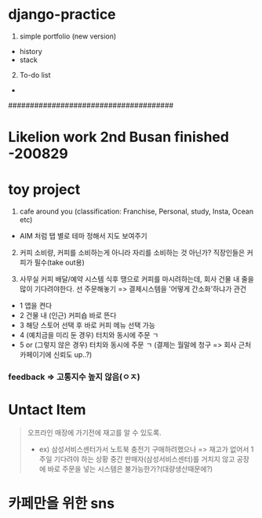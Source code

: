 # django-practice

1. simple portfolio (new version)
- history
- stack

2. To-do list
-

######################################

# Likelion work 2nd Busan finished -200829

# toy project
1. cafe around you (classification: Franchise, Personal, study, Insta, Ocean etc)
- AIM 처럼 탭 별로 테마 정해서 지도 보여주기

2. 커피 소비량, 커피를 소비하는게 아니라 자리를 소비하는 것 아닌가?
직장인들은 커피가 필수(take out용) 

3. 사무실 커피 배달/예약 시스템
식후 땡으로 커피를 마시려하는데, 회사 건물 내 줄을 많이 기다려야한다. 선 주문해놓기 => 결제시스템을 '어떻게 간소화'하냐가 관건

- 1 앱을 켠다
- 2 건물 내 (인근) 커피숍 바로 뜬다
- 3 해당 스토어 선택 후 바로 커피 메뉴 선택 가능
- 4 (예치금을 미리 둔 경우) 터치와 동시에 주문 ㄱ 
- 5 or (그렇지 않은 경우) 터치와 동시에 주문 ㄱ (결제는 월말에 청구 => 회사 근처 카페이기에 신뢰도 up..?)

### feedback => 고통지수 높지 않음(ㅇㅈ)

# Untact Item
> 오프라인 매장에 가기전에 재고를 알 수 있도록. 
> - ex) 삼성서비스센터가서 노트북 충전기 구매하려했으나 => 재고가 없어서 1주일 기다려야 하는 상황
> 중간 판매자(삼성서비스센터)를 거치지 않고 공장에 바로 주문을 넣는 시스템은 불가능한가?(대량생산때문에?)

# 카페만을 위한 sns

